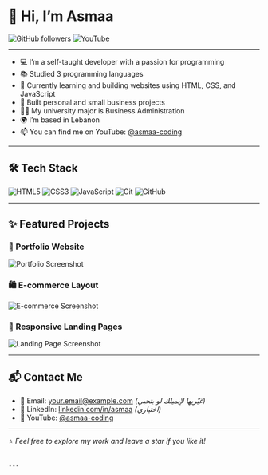 # 👋 Hi, I’m Asmaa

[![GitHub followers](https://img.shields.io/github/followers/asmaa-coding?label=Follow&style=social)](https://github.com/asmaa-coding)
[![YouTube](https://img.shields.io/badge/YouTube-asmaa--coding-red?style=flat&logo=youtube)](https://www.youtube.com/@asmaa-coding)

---

- 💻 I’m a self-taught developer with a passion for programming
- 📚 Studied 3 programming languages
- 🌱 Currently learning and building websites using HTML, CSS, and JavaScript
- 🚀 Built personal and small business projects
- 👩‍🎓 My university major is Business Administration
- 🌍 I’m based in Lebanon
- 📫 You can find me on YouTube: [@asmaa-coding](https://www.youtube.com/@asmaa-coding)

---

## 🛠️ Tech Stack
![HTML5](https://img.shields.io/badge/HTML5-E34F26?style=flat&logo=html5&logoColor=white)
![CSS3](https://img.shields.io/badge/CSS3-1572B6?style=flat&logo=css3&logoColor=white)
![JavaScript](https://img.shields.io/badge/JavaScript-F7DF1E?style=flat&logo=javascript&logoColor=black)
![Git](https://img.shields.io/badge/Git-F05032?style=flat&logo=git&logoColor=white)
![GitHub](https://img.shields.io/badge/GitHub-181717?style=flat&logo=github&logoColor=white)

---

## ✨ Featured Projects

### 🎨 Portfolio Website
![Portfolio Screenshot](https://via.placeholder.com/600x300.png?text=Portfolio+Screenshot)

### 🛍️ E-commerce Layout
![E-commerce Screenshot](https://via.placeholder.com/600x300.png?text=E-commerce+Layout)

### 📱 Responsive Landing Pages
![Landing Page Screenshot](https://via.placeholder.com/600x300.png?text=Responsive+Landing+Page)

---

## 📬 Contact Me

- 📧 Email: your.email@example.com *(غيّريها لإيميلك لو بتحبي)*
- 💼 LinkedIn: [linkedin.com/in/asmaa](#) *(اختياري)*
- 🧠 YouTube: [@asmaa-coding](https://www.youtube.com/@asmaa-coding)

---

⭐ *Feel free to explore my work and leave a star if you like it!*
```

---
